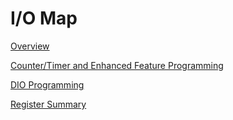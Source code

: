 # I/O Map

[Overview](overview.md)

[Counter/Timer and Enhanced Feature Programming](counter-timer-and-enhanced-feature-programming.md)

[DIO Programming](dio-programming.md)

[Register Summary](register-summary.md)

